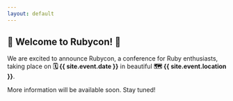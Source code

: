 ```yaml
---
layout: default
---
```


## 👑 Welcome to Rubycon! 🦅

We are excited to announce Rubycon, a conference for Ruby enthusiasts, taking place on **🗓️ {{ site.event.date }}** in beautiful **🗺️ {{ site.event.location }}**.

More information will be available soon. Stay tuned!